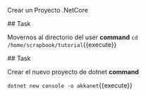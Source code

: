 Crear un Proyecto .NetCore

## Task

Movernos al directorio del user **command**
`cd /home/scrapbook/tutorial`{{execute}}

## Task

Crear el nuevo proyecto de dotnet **command**

`dotnet new console -o akkanet`{{execute}}


